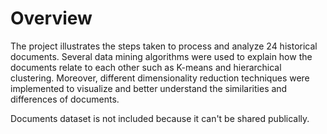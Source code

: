 # Overview
The project illustrates the steps taken to process and analyze 24 historical documents. Several data mining algorithms were used to explain how the documents relate to each other
such as K-means and hierarchical clustering. Moreover, different dimensionality reduction techniques were implemented to visualize and better understand the similarities and differences of documents.  

Documents dataset is not included because it can't be shared publically.

